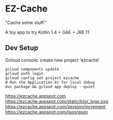 
# EZ-Cache
"Cache some stuff."

A toy app to try Kotlin 1.4 + GAE + JRE 11


## Dev Setup

Gcloud console: create new project 'ezcache'

    gcloud components update
    gcloud auth login
    gcloud config set project ezcache
    # Run the Application.kt for local debug
    mvn package && gcloud app deploy --quiet

https://ezcache.appspot.com
https://ezcache.appspot.com/static/ktor_logo.svg
https://ezcache.appspot.com/session/increment
https://ezcache.appspot.com/json/gson

